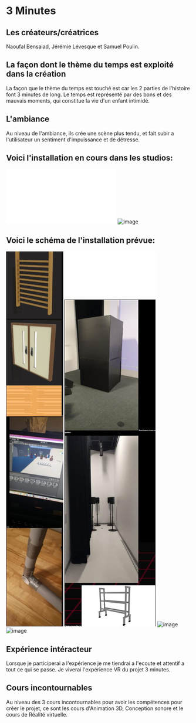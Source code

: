 # 3 Minutes

## Les créateurs/créatrices 
Naoufal Bensaiad,
Jérémie Lévesque et 
Samuel Poulin.

## La façon dont le thème du temps est exploité dans la création
La façon que le thème du temps est touché est car les 2 parties de l'histoire font 3 minutes de long.
Le temps est représenté par des bons et des mauvais moments, qui constitue la vie d'un enfant intimidé.

## L'ambiance
Au niveau de l'ambiance, ils crée une scène plus tendu, et fait subir a l'utilisateur un sentiment d'impuissance et de détresse.


## Voici l'installation en cours dans les studios:

![image](TP2_TIM_H22_LAURENT_ANTOINE/MEDIAS/3minutesPhoto.md)
![image](https://user-images.githubusercontent.com/89648302/157369194-8f9eddf3-3a10-4e7f-813c-095cd5806c41.png)


## Voici le schéma de l'installation prévue:

![image](MEDIAS/3min-schemaInstlation.JPG)
![image](https://user-images.githubusercontent.com/89648302/157369344-b3c00f15-855c-4e6f-ba96-a51d8ef92f73.png)
![image](https://user-images.githubusercontent.com/89648302/157369385-eaac0ec1-618e-400d-8b19-781f09c2f741.png)



## Expérience intéracteur
Lorsque je participerai a l'expérience je me tiendrai a l'ecoute et attentif a tout ce qui se passe. Je viverai l'expérience VR du projet 3 minutes.


## Cours incontournables
Au niveau des 3 cours incontournables pour avoir les compétences pour créer le projet, ce sont les cours d'Animation 3D, Conception sonore et le cours de Réalité virtuelle.
